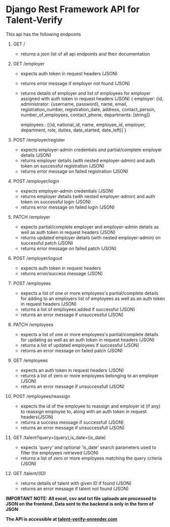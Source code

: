 # Django Rest Framework API for Talent-Verify

This api has the following endpoints

1. GET /

   -  returns a json list of all api endpoints and their documentation

2. GET /employer

   -  expects auth token in request headers (JSON)
   -  returns error message if employer not found (JSON)
   -  returns details of employer and list of employees for employer assigned with auth token in request headers (JSON)
      {
      employer: {id, administrator: {username, password}, name, email, registration_number, registration_date, address, contact_person, number_of_employees, contact_phone, departments: \[string\]}

      employees : [{id, national_id, name, employee_id, employer, department, role, duties, date_started, date_left}]
      }

3. POST /employer/register

   -  expects employer-admin credentials and partial/complete employer details (JSON)
   -  returns employer details (with nested employer-admin) and auth token on successful registration (JSON)
   -  returns error message on failed registration (JSON)

4. POST /employer/login

   -  expects employer-admin credentials (JSON)
   -  returns employer details (with nested employer-admin) and auth token on successful login (JSON)
   -  returns error message on failed login (JSON)

5. PATCH /employer

   -  expects partial/complete employer and employer-admin details as well as auth token in request headers (JSON)
   -  returns updated employer details (with nested employer-admin) on successful patch (JSON)
   -  returns error message on failed patch (JSON)

6. POST /employer/logout

   -  expects auth token in request headers
   -  returns error/success message (JSON)

7. POST /employees

   -  expects a list of one or more employees's partial/complete details for adding to an employers list of employees as well as an auth token in request headers (JSON)
   -  returns a list of employees added if successful (JSON)
   -  returns an error message if unsuccessful (JSON)

8. PATCH /employees

   -  expects a list of one or more employees's partial/complete details for updating as well as an auth token in request headers (JSON)
   -  returns a list of updated employees if successful (JSON)
   -  returns an error message on failed patch (JSON)

9. GET /employees

   -  expects an auth token in request headers (JSON)
   -  returns a list of zero or more employees belonging to an employer (JSON)
   -  returns an error message if unsuccessfull (JSON)

10.   POST /employees/reassign

      -  expects the id of the employee to reassign and employer id (if any) to reassign employee to, along with an auth token in request headers(JSON)
      -  returns a success message if successfull (JSON)
      -  returns an error message if unsuccessfull (JSON)

11.   GET /talent?query=(query),is_date=(is_date)

      -  expects 'query' and optional 'is_date' search parameters used to filter the employees retrieved (JSON)
      -  returns a list of zero or more employees matching the query criteria (JSON)

12.   GET /talent/(ID)

      -  returns details of talent with given ID if found (JSON)
      -  returns an error message if talent not found (JSON)

<strong>IMPORTANT NOTE: All excel, csv and txt file uploads are processed to JSON on the frontend. Data sent to the backend is only in the form of JSON<strong>

The API is accessible at [talent-verify-onrender.com](https://talent-verify-onrender.com)
